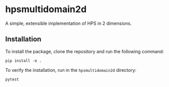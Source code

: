 # hpsmultidomain2d

A simple, extensible implementation of HPS in 2 dimensions.

## Installation
To install the package, clone the repository and run the following command:
```
pip install -e .
```
To verify the installation, run in the `hpsmultidomain2d` directory:
```
pytest
```

